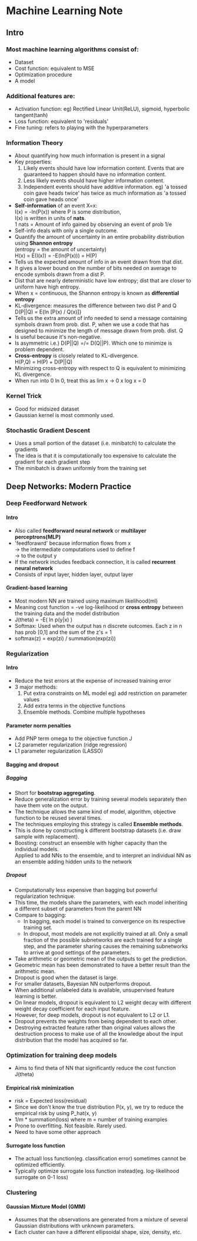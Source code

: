 # Machine Learning Note


## Intro
### Most machine learning algorithms consist of:
* Dataset
* Cost function: equivalent to MSE
* Optimization procedure
* A model

### Additional features are:
* Activation function: eg) Rectified Linear Unit(ReLU), sigmoid, hyperbolic tangent(tanh)
* Loss function: equivalent to 'residuals'
* Fine tuning: refers to playing with the hyperparameters

### Information Theory
* About quantifying how much information is present in a signal
* Key properties:  
    1) Likely events should have low information content. Events that are guaranteed to happen should have no information content.
    2) Less likely events should have higher information content.
    3) Independent events should have additive information. eg) 'a tossed coin gave heads twice' has twice as much information as 'a tossed coin gave heads once'
* **Self-information** of an event X=x:  
I(x) = -ln(P(x)) where P is some distribution,  
I(x) is written in units of **nats**.  
1 nats = Amount of info gained by observing an event of prob 1/e
* Self-info deals with only a single outcome. 
* Quantify the amount of uncertainty in an entire probability distribution using **Shannon entropy**  
(entropy = the amount of uncertainty)  
H(x) = E(I(x)) = -E(ln(P(x))) = H(P)  
* Tells us the expected amount of info in an event drawn from that dist.
* It gives a lower bound on the number of bits needed on average to encode symbols drawn from a dist P.
* Dist that are nearly deterministic have low entropy; dist that are closer to uniform have high entropy.
* When x = continuous, the Shannon entropy is known as **differential entropy**
* KL-divergence: measures the difference between two dist P and Q  
D(P||Q) = E{ln [P(x) / Q(x)]}
* Tells us the extra amount of info needed to send a message containing symbols drawn from prob. dist. P, when we use a code that has designed to minimize the length of message drawn from prob. dist. Q
* Is useful because it's non-negative.
* Is asymmetric i.e.) D(P||Q) =/= D(Q||P). Which one to minimize is problem dependent.
* **Cross-entropy** is closely related to KL-divergence.  
H(P,Q) = H(P) + D(P||Q)
* Minimizing cross-entropy with respect to Q is equivalent to minimizing KL divergence.
* When run into 0 ln 0, treat this as lim x &rarr; 0 x log x = 0

### Kernel Trick
* Good for midsized dataset
* Gaussian kernel is most commonly used.

### Stochastic Gradient Descent
* Uses a small portion of the dataset (i.e. minibatch) to calculate the gradients
* The idea is that it is computationally too expensive to calculate the gradient for each gradient step
* The minibatch is drawn uniformly from the training set

## Deep Networks: Modern Practice
### Deep Feedforward Network
#### Intro
* Also called **feedforward neural network** or **multilayer perceptrons(MLP)**
* 'feedforawrd' because information flows from x  
&rarr; the intermediate computations used to define f  
&rarr; to the output y
* If the network includes feedback connection, it is called **recurrent neural network**
* Consists of input layer, hidden layer, output layer
  
#### Gradient-based learning
* Most modern NN are trained using maximum likelihood(ml)
* Meaning cost function = -ve log-likelihood or **cross entropy** between the training data and the model distribution
* J(theta) = -E( ln p(y|x) )
* Softmax: Used when the output has n discrete outcomes. Each z in n has prob [0,1] and the sum of the z's = 1
* softmax(z) = exp(zi) / summation(exp(zi))
  
### Regularization
#### Intro
* Reduce the test errors at the expense of increased training error
* 3 major methods:  
    1) Put extra constraints on ML model eg) add restriction on parameter values
    2) Add extra terms in the objective functions
    3) Ensemble methods. Combine multiple hypotheses
  
#### Parameter norm penalties
* Add PNP term omega to the objective function J
* L2 parameter regularization (ridge regression)
* L1 parameter regularization (LASSO)
  
#### Bagging and dropout
##### Bagging
* Short for **bootstrap aggregating**.
* Reduce generalization error by training several models separately then have them vote on the output.
* The technique allows the same kind of model, algorithm, objective function to be reused several times.
* The techniques employing this strategy is called **Ensemble methods**.
* This is done by constructing k different bootstrap datasets (i.e. draw sample with replacement).
* Boosting: construct an ensemble with higher capacity than the individual models.  
Applied to add NNs to the ensemble, and to interpret an individual NN as an ensemble adding hidden units to the network  
  
##### Dropout
* Computationally less expensive than bagging but powerful regularization technique.
* This time, the models share the parameters, with each model inheriting a different subset of parameters from the parent NN
* Compare to bagging:
    - In bagging, each model is trained to convergence on its respective training set.
    - In dropout, most models are not explicitly trained at all. Only a small fraction of the possible subnetworks are each trained for a single step, and the parameter sharing causes the remaining subnetworks to arrive at good settings of the parameters.
* Take arithmetic or geometric mean of the outputs to get the prediction.
* Geometric mean has been demonstrated to have a better result than the arithmetic mean.
* Dropout is good when the dataset is large.
* For smaller datasets, Bayesian NN outperforms dropout.
* When additional unlabeled data is available, unsupervised feature learning is better.
* On linear models, dropout is equivalent to L2 weight decay with different weight decay coefficient for each input feature.
* However, for deep models, dropout is not equivalent to L2 or L1.
* Dropout prevents the weights from being dependent to each other.
* Destroying extracted feature rather than original values allows the destruction process to make use of all the knowledge about the input distribution that the model has acquired so far.
  
### Optimization for training deep models
* Aims to find theta of NN that significantly reduce the cost function J(theta)
#### Empirical risk minimization
* risk = Expected loss(residual)
* Since we don't know the true distribution P(x, y), we try to reduce the empirical risk by using P_hat(x, y)
* 1/m * summation(loss) where m = number of training examples
* Prone to overfitting. Not feasible. Rarely used.
* Need to have some other approach
#### Surrogate loss function
* The actuall loss function(eg. classification error) sometimes cannot be optimized efficiently.
* Typically optimize surrogate loss function instead(eg. log-likelihood surrogate on 0-1 loss) 

### Clustering
#### Gaussian Mixture Model (GMM)
* Assumes that the observations are generated from a mixture of several Gaussian distributions with unknown parameters.
* Each cluster can have a different ellipsoidal shape, size, density, etc.
